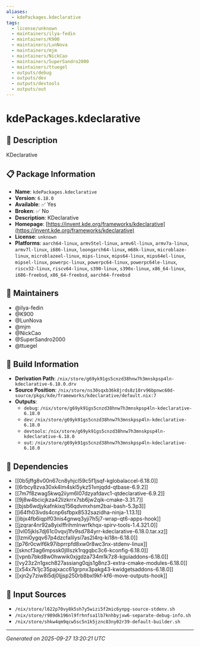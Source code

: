 ```yaml
---
aliases:
  - kdePackages.kdeclarative
tags:
  - license/unknown
  - maintainers/ilya-fedin
  - maintainers/K900
  - maintainers/LunNova
  - maintainers/mjm
  - maintainers/NickCao
  - maintainers/SuperSandro2000
  - maintainers/ttuegel
  - outputs/debug
  - outputs/dev
  - outputs/devtools
  - outputs/out
---
```


# kdePackages.kdeclarative

## 📝 Description

KDeclarative

## 📋 Package Information

- **Name**: `kdePackages.kdeclarative`
- **Version**: `6.18.0`
- **Available**: ✅ Yes
- **Broken**: ✅ No
- **Description**: KDeclarative
- **Homepage**: [https://invent.kde.org/frameworks/kdeclarative](https://invent.kde.org/frameworks/kdeclarative)
- **License**: `unknown`
- **Platforms**: `aarch64-linux`, `armv5tel-linux`, `armv6l-linux`, `armv7a-linux`, `armv7l-linux`, `i686-linux`, `loongarch64-linux`, `m68k-linux`, `microblaze-linux`, `microblazeel-linux`, `mips-linux`, `mips64-linux`, `mips64el-linux`, `mipsel-linux`, `powerpc-linux`, `powerpc64-linux`, `powerpc64le-linux`, `riscv32-linux`, `riscv64-linux`, `s390-linux`, `s390x-linux`, `x86_64-linux`, `i686-freebsd`, `x86_64-freebsd`, `aarch64-freebsd`
## 👥 Maintainers

- @ilya-fedin
- @K900
- @LunNova
- @mjm
- @NickCao
- @SuperSandro2000
- @ttuegel


## 🔧 Build Information

- **Derivation Path**: `/nix/store/g69yk91gs5cnzd38hnw7h3mnskpsp4ln-kdeclarative-6.18.0.drv`
- **Source Position**: `/nix/store/ns30sqxb36k8jrds8z18rv96bpnwc60d-source/pkgs/kde/frameworks/kdeclarative/default.nix:7`
- **Outputs**:
  - `debug`:  `/nix/store/g69yk91gs5cnzd38hnw7h3mnskpsp4ln-kdeclarative-6.18.0`
  - `dev`:  `/nix/store/g69yk91gs5cnzd38hnw7h3mnskpsp4ln-kdeclarative-6.18.0`
  - `devtools`:  `/nix/store/g69yk91gs5cnzd38hnw7h3mnskpsp4ln-kdeclarative-6.18.0`
  - `out`:  `/nix/store/g69yk91gs5cnzd38hnw7h3mnskpsp4ln-kdeclarative-6.18.0`

## 🔗 Dependencies

- [[0b5jffg8v00n67cn8yhjcl59c5f1jsqf-kglobalaccel-6.18.0]]
- [[6rbcy8zva30xk4lm4skl5ykz51vnjqdd-qtbase-6.9.2]]
- [[7m7f8zwag5kwq2iiym6l07dzyafdavc1-qtdeclarative-6.9.2]]
- [[9j8w4bcicjkza42lizkrrx7sb6jw2qik-cmake-3.31.7]]
- [[bjsb6wdjykafnkixq156qdvmxhsm2bai-bash-5.3p3]]
- [[i64fh03ivds4cnp6sfbpx8532sazidha-ninja-1.13.1]]
- [[ibjx4fb6iqplf03nis4gnwq3yji7h5j7-wrap-qt6-apps-hook]]
- [[jzqrar4nr92a8yixlffrihmlnwrfkhqx-spirv-tools-1.4.321.0]]
- [[lvl05jkls7dj61c0vqvj1fv9sd784yrr-kdeclarative-6.18.0.tar.xz]]
- [[lzmi0ygqv67p4dzcfalilysi7as2l4rq-ki18n-6.18.0]]
- [[p76r0cwlf6k97ibprrpfd8xw0r8wc3nx-stdenv-linux]]
- [[skncf3ag6mpssk0jlllszk1rqgqbc3c6-kconfig-6.18.0]]
- [[vpnb7bkd8w0hwwik0xjgdza734m1k7z8-kguiaddons-6.18.0]]
- [[vy23z2n1gxch827assiang0qjs1g8nz3-extra-cmake-modules-6.18.0]]
- [[x54x7k1jc35pajxacc61grpnx3pakg43-kwidgetsaddons-6.18.0]]
- [[xjn2y7ziw8i5dj0ljjsp250rb8bxl9kf-kf6-move-outputs-hook]]

## 📁 Input Sources

- `/nix/store/l622p70vy8k5sh7y5wizi5f2mic6ynpg-source-stdenv.sh`
- `/nix/store/r989dk196nl9frhnfsa1lb7knhbyjxw6-separate-debug-info.sh`
- `/nix/store/shkw4qm9qcw5sc5n1k5jznc83ny02r39-default-builder.sh`

---
*Generated on 2025-09-27 13:20:21 UTC*
